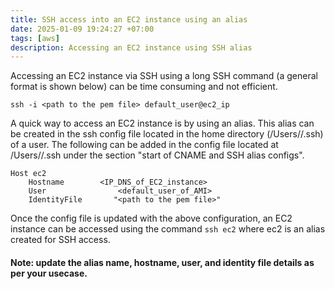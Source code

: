 ```yaml
---
title: SSH access into an EC2 instance using an alias
date: 2025-01-09 19:24:27 +07:00
tags: [aws]
description: Accessing an EC2 instance using SSH alias 
---
```


Accessing an EC2 instance via SSH using a long SSH command (a general format is shown below) can be time consuming and not efficient. 

```
ssh -i <path to the pem file> default_user@ec2_ip
```

A quick way to access an EC2 instance is by using an alias. This alias can be created in the ssh config file located in the home directory (/Users/<username>/.ssh) of a user. The following can be added in the config file located at /Users/<username>/.ssh under the section "start of CNAME and SSH alias configs".

```
Host ec2
    Hostname        <IP_DNS_of_EC2_instance>
    User	            <default_user_of_AMI>
    IdentityFile       "<path to the pem file>"
```

Once the config file is updated with the above configuration, an EC2 instance can be accessed using the command ```ssh ec2``` where ec2 is an alias created for SSH access.

#### Note: update the alias name, hostname, user, and identity file details as per your usecase.


